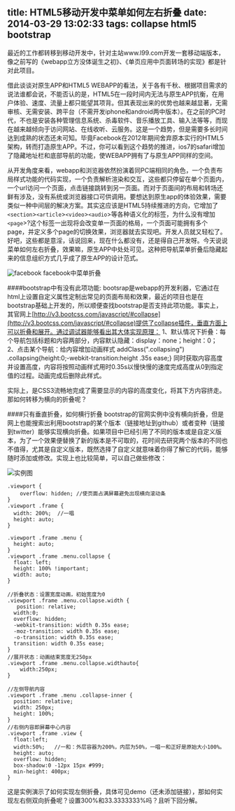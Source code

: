 title: HTML5移动开发中菜单如何左右折叠
date: 2014-03-29 13:02:33
tags: collapse html5 bootstrap
---

最近的工作都转移到移动开发中，针对主站www.l99.com开发一套移动端版本，像之前写的《webapp立方没体诞生之初》、《单页应用中页面转场的实现》都是针对此项目。

借此谈谈对原生APP和HTML5 WEBAPP的看法，关于各有千秋、根据项目需求的说法谁都会说，不能否认的是，HTML5在一段时间内无法与原生APP抗衡，在用户体验、速度、流量上都只能望其项背。但其表现出来的优势也越来越显著，无需审核、无需安装、跨平台（不需开发iphone和android两中版本）。在之前的PC时代，不也是安装各种管理信息系统、杀毒软件、音乐播放工具、输入法等等，而现在越来越倾向于访问网站、在线收听、云服务。这是一个趋势，但是需要多长时间达到成熟的状态还未可知。毕竟Facebook在2012年期间舍弃原本实行的HTML5架构，转而打造原生APP。不过，你可以看到这个趋势的推进，ios7的safari增加了隐藏地址栏和底部导航的功能，使WEBAPP拥有了与原生APP同样的空间。


从开发角度来看，webapp和浏览器依然扮演着同PC端相同的角色，一个负责布局样式功能的代码实现，一个负责解析渲染和交互，这些都只停留在单个页面内，一个url访问一个页面，点击链接跳转到另一页面。而对于页面间的布局和转场还鲜有涉及，没有系统或浏览器接口可供调用。要想达到原生app的体验效果，需要类似一种中间层的解决方案。其实这应该是HTML5持续推进的方向，它增加了`<section`>`<article`>`<video`>`<audio`>等各种语义化的标签，为什么没有增加`<page`>?这个标签一出现将会改变单一页面的格局，一个页面可能拥有多个page，并定义多个page的切换效果，浏览器就去实现吧。开发人员就又轻松了。好吧，这些都是意淫，话说回来，现在什么都没有，还是得自己开发呀。今天说说菜单如何左右折叠，效果嘛，原生APP中处处可见。这种把导航菜单折叠后隐藏起来的信息组织方式几乎成了原生APP的设计范式。

![facebook](/img/collapse1.jpg)
facebook中菜单折叠

####bootstrap中有没有此项功能:
bootsrap是webapp的开发利器，它通过在html上设置自定义属性定制出常见的页面布局和效果，最近的项目也是在bootstrap基础上开发的，所以顺便查找bootstrap是否支持此项功能。事实上，其官网上[http://v3.bootcss.com/javascript/#collapse](http://v3.bootcss.com/javascript/#collapse)提供了collapse插件，垂直方面上可以折叠和展开。通过调试器能够看出其大体实现原理：
1、默认情况下折叠：每个导航包括标题和内容两部分，内容默认隐藏：display：none；height：0；
2、点击某个导航：给内容增加动画样式 addClass(".collapsing")
		.collapsing{height:0;-webkit-transition:height .35s ease;}
	同时获取内容高度并设置高度，内容将按照动画样式用时0.35s以慢快慢的速度完成高度从0到指定值的过程。动画完成后删除此样式。

实际上，是CSS3流畅地完成了需要显示的内容的高度变化，将其下方内容挤走。那如何转移为横向的折叠呢？

####只有垂直折叠，如何横行折叠
bootstrap的官网实例中没有横向折叠，但是网上也能搜索出利用bootstrap的某个版本（链接地址到github）或者变种（链接到twitter）能够实现横向折叠。如果项目中已经引用了不同的版本或是自定义版本，为了一个效果便替换了新的版本是不可取的，花时间去研究两个版本的不同也不值得，尤其是自定义版本，既然选择了自定义就意味着你得了解它的代码，能够随时添加或修改。实现上也比较简单，可以自己做些修改：

![实例图](/img/collapse2.jpg)


	.viewport {
	    overflow: hidden; //使页面占满屏幕避免出现横向滚动条
	}
	.viewport .frame {
	  width: 200%;  //一唱
	  height: auto;
	}
	
	.viewport .frame .menu {
	  height: auto;	
	}
	.viewport .frame .menu.collapse {
	  float: left;
	  height: 100% !important;
	  width: auto; 
	}
	
	//折叠状态：设置宽度动画，初始宽度为0
	.viewport .frame .menu.collapse.width {
	   position: relative;
	  width:0;
	  overflow: hidden;
	  -webkit-transition: width 0.35s ease;
	  -moz-transition: width 0.35s ease;
	  -o-transition: width 0.35s ease;
	  transition: width 0.35s ease; 
	}
	//展开状态：动画结束宽度无250px
	.viewport .frame .menu.collapse.widthauto{
		width:250px;
	}
	
	//左侧导航内容
	.viewport .frame .menu .collapse-inner {
	  position: relative;
	  width: 250px;
	  height: 100%; 
	}
	//右侧内容即屏幕中心内容
	.viewport .frame .view {
	  float:left; 
	  width:50%;   //一和：外层容器为200%，内层为50%，一唱一和正好是原始大小100%。
	  height: auto; 
	  overflow: hidden; 
	  box-shadow:0 -12px 15px #999;
	  min-height: 400px;
	}

这是实例演示了如何实现左侧折叠，具体可见demo（还未添加链接），那如何实现左右侧双向折叠呢？设置300%和33.3333333%吗？且听下回分解。

